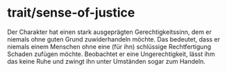 # trait/sense-of-justice

Der Charakter hat einen stark ausgeprägten Gerechtigkeitssinn, dem er niemals ohne guten Grund zuwiderhandeln möchte. Das bedeutet, dass er niemals einem Menschen ohne eine (für ihn) schlüssige Rechtfertigung Schaden zufügen möchte. Beobachtet er eine Ungerechtigkeit, lässt ihm das keine Ruhe und zwingt ihn unter Umständen sogar zum Handeln.
